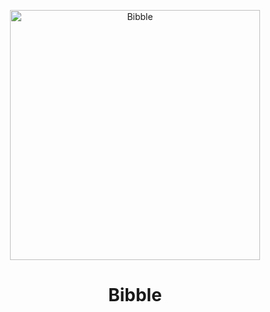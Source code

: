 
<p align="center">
    <img src="https://raw.githubusercontent.com/pmqueiroz/pure-css/master/ice%20cream/preview.png" alt="Bibble" width="400px">
  <h1 align="center">Bibble</h1>
</p>
